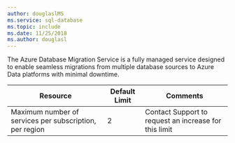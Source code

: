 ```yaml
---
author: douglaslMS
ms.service: sql-database
ms.topic: include
ms.date: 11/25/2018
ms.author: douglasl
---
```

The Azure Database Migration Service is a fully managed service designed to enable seamless migrations from multiple database sources to Azure Data platforms with minimal downtime.  

| **Resource** | **Default Limit** | **Comments** |
| --- | --- | --- |
| Maximum number of services per subscription, per region |2 | Contact Support to request an increase for this limit |
